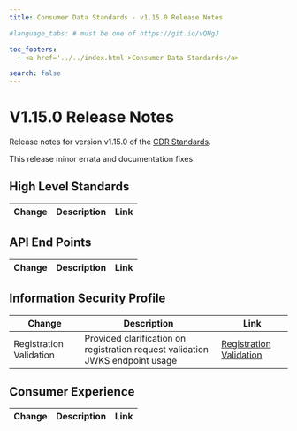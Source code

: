 ```yaml
---
title: Consumer Data Standards - v1.15.0 Release Notes

#language_tabs: # must be one of https://git.io/vQNgJ

toc_footers:
  - <a href='../../index.html'>Consumer Data Standards</a>

search: false
---
```


# V1.15.0 Release Notes
Release notes for version v1.15.0 of the [CDR Standards](../../index.html).

This release minor errata and documentation fixes.

## High Level Standards

|Change|Description|Link|
|------|-----------|----|


## API End Points

|Change|Description|Link|
|------|-----------|----|

## Information Security Profile

|Change|Description|Link|
|------|-----------|----|
| Registration Validation | Provided clarification on registration request validation JWKS endpoint usage | [Registration Validation](../../#registration-validation)|

## Consumer Experience

|Change|Description|Link|
|------|-----------|----|
